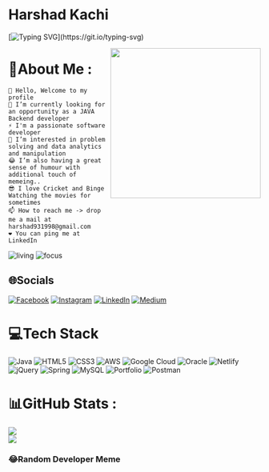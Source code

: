 # Harshad Kachi

[![Typing SVG](https://readme-typing-svg.herokuapp.com/?lines=Java+Backend+Developer;Software+Engineer;)](https://git.io/typing-svg)


<img align='right' src="https://media2.giphy.com/media/qgQUggAC3Pfv687qPC/giphy.gif?cid=ecf05e47cq8zq18nxebpo5t2r1dgnmyddibdq953rd74v2xb&rid=giphy.gif&ct=g" height="" width="300" alt="">

# 💫About Me :

    👋 Hello, Welcome to my profile
    🌱 I’m currently looking for an opportunity as a JAVA Backend developer
    ⚡ I'm a passionate software developer
    👀 I’m interested in problem solving and data analytics and manipulation
    😂 I’m also having a great sense of humour with additional touch of memeing..
    😎 I love Cricket and Binge Watching the movies for sometimes
    📫 How to reach me -> drop me a mail at harshad931998@gmail.com
    ❤️ You can ping me at LinkedIn
    
![living](https://img.shields.io/badge/living-Pune,Maharashtra-maroon)
![focus](https://img.shields.io/badge/focus-SoftwareDevelopment-teal)


## 🌐Socials
[![Facebook](https://img.shields.io/badge/Facebook-%231877F2.svg?logo=Facebook&logoColor=white)](https://facebook.com/https://www.facebook.com/harshad.kachi.5) [![Instagram](https://img.shields.io/badge/Instagram-%23E4405F.svg?logo=Instagram&logoColor=white)](https://instagram.com/https://www.instagram.com/harshadkachi_0756) [![LinkedIn](https://img.shields.io/badge/LinkedIn-%230077B5.svg?logo=linkedin&logoColor=white)](https://linkedin.com/in/https://www.linkedin.com/in/harshad-kachi-58568a1b1) [![Medium](https://img.shields.io/badge/Medium-12100E?logo=medium&logoColor=white)](https://medium.com/@https://medium.com/@harshkachi98) 

# 💻Tech Stack
![Java](https://img.shields.io/badge/java-%23ED8B00.svg?style=for-the-badge&logo=java&logoColor=white) ![HTML5](https://img.shields.io/badge/html5-%23E34F26.svg?style=for-the-badge&logo=html5&logoColor=white) ![CSS3](https://img.shields.io/badge/css3-%231572B6.svg?style=for-the-badge&logo=css3&logoColor=white) ![AWS](https://img.shields.io/badge/AWS-%23FF9900.svg?style=for-the-badge&logo=amazon-aws&logoColor=white) ![Google Cloud](https://img.shields.io/badge/Google%20Cloud-%234285F4.svg?style=for-the-badge&logo=google-cloud&logoColor=white) ![Oracle](https://img.shields.io/badge/Oracle-F80000?style=for-the-badge&logo=oracle&logoColor=white) ![Netlify](https://img.shields.io/badge/netlify-%23000000.svg?style=for-the-badge&logo=netlify&logoColor=#00C7B7) ![jQuery](https://img.shields.io/badge/jquery-%230769AD.svg?style=for-the-badge&logo=jquery&logoColor=white) ![Spring](https://img.shields.io/badge/spring-%236DB33F.svg?style=for-the-badge&logo=spring&logoColor=white) ![MySQL](https://img.shields.io/badge/mysql-%2300f.svg?style=for-the-badge&logo=mysql&logoColor=white) ![Portfolio](https://img.shields.io/badge/Portfolio-%23000000.svg?style=for-the-badge&logo=firefox&logoColor=#FF7139) ![Postman](https://img.shields.io/badge/Postman-FF6C37?style=for-the-badge&logo=postman&logoColor=white)
# 📊GitHub Stats :
![](https://github-readme-stats.vercel.app/api?username=harshkachi&theme=radical&hide_border=false&include_all_commits=false&count_private=false)<br/>
![](https://github-readme-streak-stats.herokuapp.com/?user=harshkachi&theme=radical&hide_border=false)<br/>


### 😂Random Developer Meme
<!-- <img src="https://random-memer.herokuapp.com/" width="512px"/> -->
